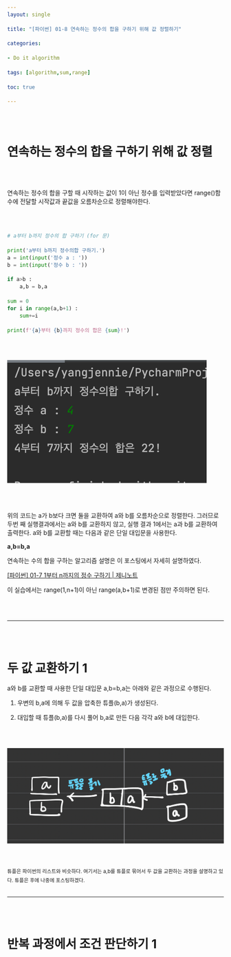```yaml
---
layout: single

title: "[파이썬] 01-8 연속하는 정수의 합을 구하기 위해 값 정렬하기"

categories:

- Do it algorithm

tags: [algorithm,sum,range]

toc: true

---
```


<br>

<br>

# 연속하는 정수의 합을 구하기 위해 값 정렬

<br>

<br>

연속하는 정수의 합을 구할 때 시작하는 값이 1이 아닌 정수를 입력받았다면 range()함수에 전달할 시작값과 끝값을 오름차순으로 정렬해야한다.

<br>

<br>

```python
# a부터 b까지 정수의 합 구하기 (for 문)

print('a부터 b까지 정수의합 구하기.')
a = int(input('정수 a : '))
b = int(input('정수 b : '))

if a>b :
    a,b = b,a

sum = 0
for i in range(a,b+1) :
    sum+=i

print(f'{a}부터 {b}까지 정수의 합은 {sum}!')
```

<br>

<br>

![](../../images/do/2022-10-22-do8/1.png)

<br>

<br>

위의 코드는 a가 b보다 크면 둘을 교환하여 a와 b를 오름차순으로 정렬한다. 그러므로 두번 째 실행결과에서는 a와 b를 교환하지 않고, 실행 결과 1에서는 a과 b를 교환하여 출력한다. a와 b를 교환할 때는 다음과 같은 단일 대입문을 사용한다.

**a,b=b,a**

연속하는 수의 합을 구하는 알고리즘 설명은 이 포스팅에서 자세히 설명하였다.

[[파이썬] 01-7 1부터 n까지의 정수 구하기 | 제니노트](https://yangjenniee.github.io/do%20it%20algorithm/do7/)

이 실습에서는 range(1,n+1)이 아닌 range(a,b+1)로 변경된 점만 주의하면 된다.

<br>

<br>

---

<br>

<br>

# 두 값 교환하기 1

a와 b를 교환할 때 사용한 단일 대입문 a,b=b,a는 아래와 같은 과정으로 수행된다.

1. 우변의 b,a에 의해 두 값을 압축한 튜플(b,a)가 생성된다.

2. 대입할 때 튜플(b,a)를 다시 풀어 b,a로 만든 다음 각각 a와 b에 대입한다.

<br>

<br>

![](../../images/do/2022-10-22-do8/2.png)

<br>

<br>
<sub>튜플은 파이썬의 리스트와 비슷하다. 여기서는 a,b를 튜플로 묶어서 두 값을 교환하는 과정을 설명하고 있다. 튜플은 후에 나중에 포스팅하겠다.</sub>

<br>

<br>

---

<br>

<br> 

# 반복 과정에서 조건 판단하기 1
